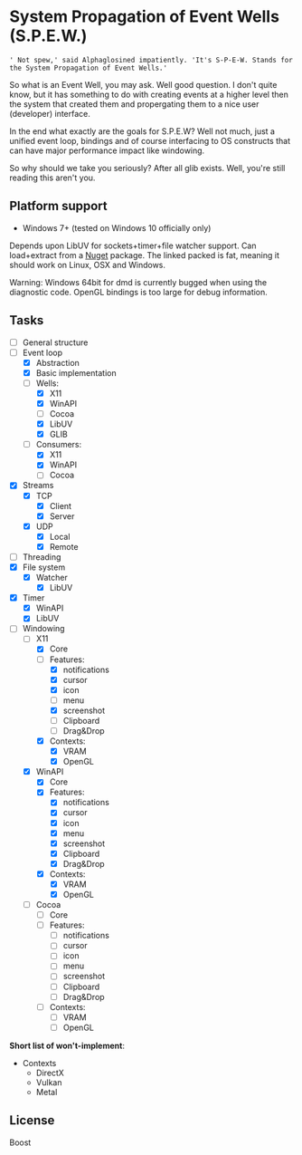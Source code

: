 # System Propagation of Event Wells (S.P.E.W.)

	' Not spew,' said Alphaglosined impatiently. 'It's S-P-E-W. Stands for the System Propagation of Event Wells.'

So what is an Event Well, you may ask. Well good question.
I don't quite know, but it has something to do with creating events at a higher level then the system that created them and propergating them to a nice user (developer) interface.

In the end what exactly are the goals for S.P.E.W?
Well not much, just a unified event loop, bindings and of course interfacing to OS constructs that can have major performance impact like windowing.

So why should we take you seriously? After all glib exists. Well, you're still reading this aren't you.

## Platform support
- Windows 7+ (tested on Windows 10 officially only)

Depends upon LibUV for sockets+timer+file watcher support.
Can load+extract from a [Nuget]() package. The linked packed is fat, meaning it should work on Linux, OSX and Windows.

Warning: Windows 64bit for dmd is currently bugged when using the diagnostic code. OpenGL bindings is too large for debug information.

## Tasks

- [ ] General structure
- [ ] Event loop
  - [x] Abstraction
  - [x] Basic implementation
  - [ ] Wells:
    - [x] X11
    - [x] WinAPI
    - [ ] Cocoa
	- [x] LibUV
    - [x] GLIB
  - [ ] Consumers:
    - [x] X11
    - [x] WinAPI
    - [ ] Cocoa
- [x] Streams
	- [x] TCP
		- [x] Client
		- [x] Server
	- [x] UDP
		- [x] Local
		- [x] Remote
- [ ] Threading
- [x] File system
  - [x] Watcher
      - [x] LibUV
- [x] Timer
  - [x] WinAPI
  - [x] LibUV
- [ ] Windowing
  - [ ] X11
    - [x] Core
    - [ ] Features:
       - [x] notifications
       - [x] cursor
       - [x] icon
       - [ ] menu
       - [x] screenshot
       - [ ] Clipboard
       - [ ] Drag&Drop
    - [x] Contexts:
       - [x] VRAM
       - [x] OpenGL
  - [x] WinAPI
    - [x] Core
    - [x] Features:
       - [x] notifications
       - [x] cursor
       - [x] icon
       - [x] menu
       - [x] screenshot
       - [x] Clipboard
       - [x] Drag&Drop
    - [x] Contexts:
       - [x] VRAM
       - [x] OpenGL
  - [ ] Cocoa
    - [ ] Core
    - [ ] Features:
       - [ ] notifications
       - [ ] cursor
       - [ ] icon
       - [ ] menu
       - [ ] screenshot
       - [ ] Clipboard
       - [ ] Drag&Drop
    - [ ] Contexts:
       - [ ] VRAM
       - [ ] OpenGL

__Short list of won't-implement__:
- Contexts
	- DirectX
	- Vulkan
	- Metal

## License
Boost
